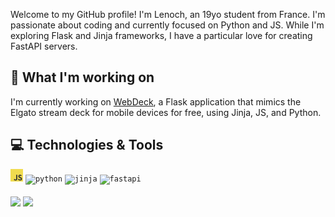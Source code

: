 Welcome to my GitHub profile! I'm Lenoch, an 19yo student from France. I'm passionate about coding and currently focused on Python and JS. While I'm exploring Flask and Jinja frameworks, I have a particular love for creating FastAPI servers.

## 🔭 What I'm working on

I'm currently working on [WebDeck](https://github.com/Lenochxd/WebDeck), a Flask application that mimics the Elgato stream deck for mobile devices for free, using Jinja, JS, and Python.

## 💻 Technologies & Tools

<code><img height="20" alt="javascript" src="https://raw.githubusercontent.com/github/explore/80688e429a7d4ef2fca1e82350fe8e3517d3494d/topics/javascript/javascript.png"></code>
<code><img height="20" alt="python" src="https://www.pngkit.com/png/full/70-701749_this-free-icons-png-design-of-python-language.png"></code>
<code><img height="20" alt="jinja" src="https://cdn.icon-icons.com/icons2/2699/PNG/512/pocoo_jinja_logo_icon_169846.png"></code>
<code><img height="20" alt="fastapi" src="https://fastapi.tiangolo.com/img/logo-margin/logo-teal.png"></code> <br><br>
<img align="center" src="https://github-readme-stats.vercel.app/api?username=Lenochxd&show_icons=true&theme=tokyonight&hide_border=true" />
<img align="center" src="https://github-readme-stats.vercel.app/api/top-langs/?username=Lenochxd&layout=compact&theme=tokyonight&hide_border=true" />
